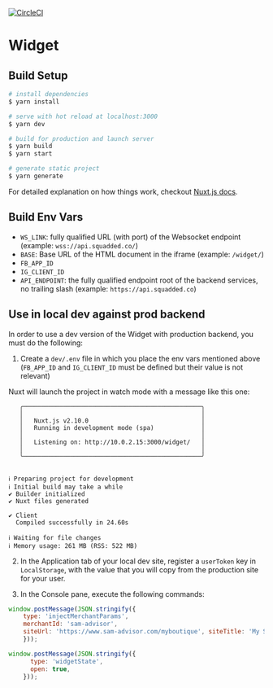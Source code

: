 [![CircleCI](https://circleci.com/gh/squadded/widget/tree/master.svg?style=svg&circle-token=2025ce5fc3b5de9246280fb68da07286c0534bb6)](https://circleci.com/gh/squadded/widget/tree/master)


# Widget

>

## Build Setup

~~~bash
# install dependencies
$ yarn install

# serve with hot reload at localhost:3000
$ yarn dev

# build for production and launch server
$ yarn build
$ yarn start

# generate static project
$ yarn generate
~~~

For detailed explanation on how things work, checkout [Nuxt.js docs](https://nuxtjs.org).

## Build Env Vars
- `WS_LINK`: fully qualified URL (with port) of the Websocket endpoint (example: `wss://api.squadded.co/`)
- `BASE`: Base URL of the HTML document in the iframe (example: `/widget/`)
- `FB_APP_ID`
- `IG_CLIENT_ID`
- `API_ENDPOINT`: the fully qualified endpoint root of the backend services, no trailing slash (example: `https://api.squadded.co`)

## Use in local dev against prod backend

In order to use a dev version of the Widget with production backend, you must do the following:

1. Create a `dev/.env` file in which you place the env vars mentioned above (`FB_APP_ID` and `IG_CLIENT_ID` must be defined but their value is not relevant)

Nuxt will launch the project in watch mode with a message like this one:

~~~
   ╭─────────────────────────────────────────────────╮
   │                                                 │
   │   Nuxt.js v2.10.0                               │
   │   Running in development mode (spa)             │
   │                                                 │
   │   Listening on: http://10.0.2.15:3000/widget/   │
   │                                                 │
   ╰─────────────────────────────────────────────────╯


ℹ Preparing project for development
ℹ Initial build may take a while
✔ Builder initialized
✔ Nuxt files generated

✔ Client
  Compiled successfully in 24.60s

ℹ Waiting for file changes
ℹ Memory usage: 261 MB (RSS: 522 MB)           
~~~

2. In the Application tab of your local dev site, register a `userToken` key in `LocalStorage`, with the value
that you will copy from the production site for your user.

3. In the Console pane, execute the following commands:

~~~javascript
window.postMessage(JSON.stringify({
    type: 'injectMerchantParams', 
    merchantId: 'sam-advisor', 
    siteUrl: 'https://www.sam-advisor.com/myboutique', siteTitle: 'My Super Merchant Site'
    }));

window.postMessage(JSON.stringify({
      type: 'widgetState',
      open: true,
    }));
~~~
